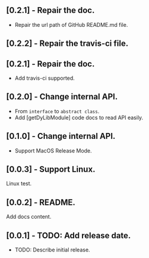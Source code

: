 ## [0.2.1] - Repair the doc.
- Repair the url path of GitHub README.md file.

## [0.2.2] - Repair the travis-ci file.

## [0.2.1] - Repair the doc.
- Add travis-ci supported.

## [0.2.0] - Change internal API.
- From `interface` to `abstract class`.
- Add [getDyLibModule] code docs to read API easily.

## [0.1.0] - Change internal API.
- Support MacOS Release Mode.

## [0.0.3] - Support Linux.
Linux test.

## [0.0.2] - README.
Add docs content.

## [0.0.1] - TODO: Add release date.

* TODO: Describe initial release.
